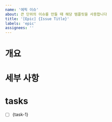 ```yaml
---
name: '에픽 이슈'
about: 큰 단위의 이슈를 만들 때 해당 템플릿을 사용합니다
title: '[Epic] {Issue Title}'
labels: 'epic'
assignees: ''
---
```


<!-- 해당 이슈는 에픽 이슈로 작업 단위가 되어서는 안됩니다. -->
<!-- 실제 작업은 Task 이슈 단위로 진행해주세요. -->

# 개요
<!-- 이슈의 개요를 2~3 줄 내외로 요약해주세요. -->

# 세부 사항
<!-- 필요 시 해당 이슈에 대한 세부 사항을 작성해주세요/ -->

# tasks
<!-- 이슈를 해결하기 위해 필요한 세부 구현 사항을 작성해주세요: 이후 `convert to issue`로 이슈를 생성해주세요 -->

- [ ] {task-1}